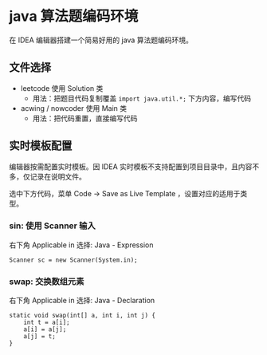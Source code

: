 # java 算法题编码环境

在 IDEA 编辑器搭建一个简易好用的 java 算法题编码环境。

## 文件选择

- leetcode 使用 Solution 类
  - 用法：把题目代码复制覆盖 `import java.util.*;` 下方内容，编写代码
- acwing / nowcoder 使用 Main 类
  - 用法：把代码重置，直接编写代码

## 实时模板配置

编辑器按需配置实时模板。因 IDEA 实时模板不支持配置到项目目录中，且内容不多，仅记录在说明文件。

选中下方代码，菜单 Code -> Save as Live Template ，设置对应的适用于类型。

### sin: 使用 Scanner 输入

右下角 Applicable in 选择: Java - Expression

```
Scanner sc = new Scanner(System.in);
```

### swap: 交换数组元素

右下角 Applicable in 选择: Java - Declaration

```
static void swap(int[] a, int i, int j) {
    int t = a[i];
    a[i] = a[j];
    a[j] = t;
}
```